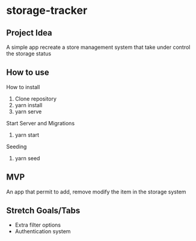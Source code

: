 # storage-tracker

##  Project Idea

A simple app recreate a store management system that take under control the storage status

## How to use

How to install
1. Clone repository
2. yarn install
3. yarn serve

Start Server and Migrations  
1. yarn start

Seeding
1. yarn seed

## MVP

An app that permit to add, remove modify the item in the storage system

## Stretch Goals/Tabs

- Extra filter options 
- Authentication system
